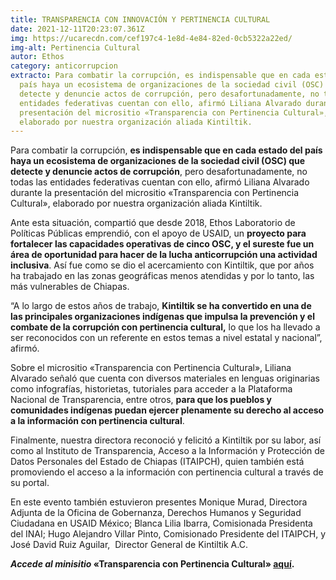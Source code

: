 ```yaml
---
title: TRANSPARENCIA CON INNOVACIÓN Y PERTINENCIA CULTURAL
date: 2021-12-11T20:23:07.361Z
img: https://ucarecdn.com/cef197c4-1e8d-4e84-82ed-0cb5322a22ed/
img-alt: Pertinencia Cultural
autor: Ethos
category: anticorrupcion
extracto: Para combatir la corrupción, es indispensable que en cada estado del
  país haya un ecosistema de organizaciones de la sociedad civil (OSC) que
  detecte y denuncie actos de corrupción, pero desafortunadamente, no todas las
  entidades federativas cuentan con ello, afirmó Liliana Alvarado durante la
  presentación del micrositio «Transparencia con Pertinencia Cultural»,
  elaborado por nuestra organización aliada Kintiltik.
---
```

<!--StartFragment-->

Para combatir la corrupción, **es indispensable que en cada estado del país haya un ecosistema de organizaciones de la sociedad civil (OSC) que detecte y denuncie actos de corrupción**, pero desafortunadamente, no todas las entidades federativas cuentan con ello, afirmó Liliana Alvarado durante la presentación del micrositio «Transparencia con Pertinencia Cultural», elaborado por nuestra organización aliada Kintiltik.

Ante esta situación, compartió que desde 2018, Ethos Laboratorio de Políticas Públicas emprendió, con el apoyo de USAID, un **proyecto para fortalecer las capacidades operativas de cinco OSC, y el sureste fue un área de oportunidad para hacer de la lucha anticorrupción una actividad inclusiva**. Así fue como se dio el acercamiento con Kintiltik, que por años ha trabajado en las zonas geográficas menos atendidas y por lo tanto, las más vulnerables de Chiapas.

“A lo largo de estos años de trabajo, **Kintiltik se ha convertido en una de las principales organizaciones indígenas que impulsa la prevención y el combate de la corrupción con pertinencia cultural,** lo que los ha llevado a ser reconocidos con un referente en estos temas a nivel estatal y nacional”, afirmó.

Sobre el micrositio «Transparencia con Pertinencia Cultural», Liliana Alvarado señaló que cuenta con diversos materiales en lenguas originarias como infografías, historietas, tutoriales para acceder a la Plataforma Nacional de Transparencia, entre otros, **para que los pueblos y comunidades indígenas puedan ejercer plenamente su derecho al acceso a la información con pertinencia cultural**.

Finalmente, nuestra directora reconoció y felicitó a Kintiltik por su labor, así como al Instituto de Transparencia, Acceso a la Información y Protección de Datos Personales del Estado de Chiapas (ITAIPCH), quien también está promoviendo el acceso a la información con pertinencia cultural a través de su portal.

En este evento también estuvieron presentes Monique Murad, Directora Adjunta de la Oficina de Gobernanza, Derechos Humanos y Seguridad Ciudadana en USAID México; Blanca Lilia Ibarra, Comisionada Presidenta del INAI; Hugo Alejandro Villar Pinto, Comisionado Presidente del ITAIPCH, y José David Ruiz Aguilar,  Director General de Kintiltik A.C.

***Accede al minisitio* «Transparencia con Pertinencia Cultural» [aquí](https://kintiltik.org/transparenciaconpertinenciacultural/).**

<!--EndFragment-->
